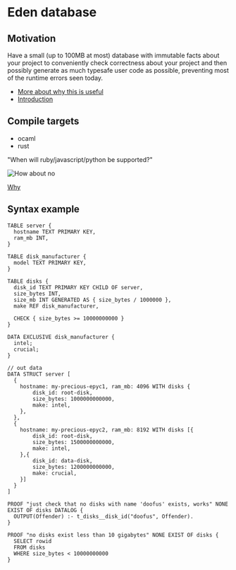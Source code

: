 # Eden database

## Motivation

Have a small (up to 100MB at most) database with immutable facts about your project to conveniently check correctness about your project and then possibly generate as much typesafe user code as possible, preventing most of the runtime errors seen today.

- [More about why this is useful](https://mycodingcult.com/index.php/topic,4.0.html)
- [Introduction](https://mycodingcult.com/index.php/topic,27.0.html)

## Compile targets

- ocaml
- rust

"When will ruby/javascript/python be supported?"

![How about no](https://c.tenor.com/8jlC25Qb-jEAAAAC/spiderman-funny.gif)

[Why](https://mycodingcult.com/index.php/topic,24.0.html)

## Syntax example

```
TABLE server {
  hostname TEXT PRIMARY KEY,
  ram_mb INT,
}

TABLE disk_manufacturer {
  model TEXT PRIMARY KEY,
}

TABLE disks {
  disk_id TEXT PRIMARY KEY CHILD OF server,
  size_bytes INT,
  size_mb INT GENERATED AS { size_bytes / 1000000 },
  make REF disk_manufacturer,

  CHECK { size_bytes >= 10000000000 }
}

DATA EXCLUSIVE disk_manufacturer {
  intel;
  crucial;
}

// out data
DATA STRUCT server [
  {
    hostname: my-precious-epyc1, ram_mb: 4096 WITH disks {
        disk_id: root-disk,
        size_bytes: 1000000000000,
        make: intel,
    },
  },
  {
    hostname: my-precious-epyc2, ram_mb: 8192 WITH disks [{
        disk_id: root-disk,
        size_bytes: 1500000000000,
        make: intel,
    },{
        disk_id: data-disk,
        size_bytes: 1200000000000,
        make: crucial,
    }]
  }
]

PROOF "just check that no disks with name 'doofus' exists, works" NONE EXIST OF disks DATALOG {
  OUTPUT(Offender) :- t_disks__disk_id("doofus", Offender).
}

PROOF "no disks exist less than 10 gigabytes" NONE EXIST OF disks {
  SELECT rowid
  FROM disks
  WHERE size_bytes < 10000000000
}
```
